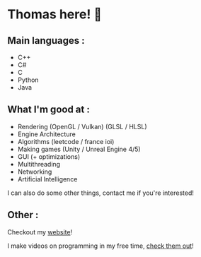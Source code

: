 # Thomas here! :wave:

## Main languages :
- C++
- C# 
- C
- Python
- Java

## What I'm good at :
- Rendering (OpenGL / Vulkan) (GLSL / HLSL)
- Engine Architecture 
- Algorithms (leetcode / france ioi)
- Making games (Unity / Unreal Engine 4/5)
- GUI (+ optimizations)
- Multithreading
- Networking
- Artificial Intelligence 

I can also do some other things, contact me if you're interested!

## Other :

Checkout my [website](https://thomasprog.github.io/)! 

I make videos on programming in my free time, [check them out](https://www.youtube.com/c/ProgZ?sub_confirmation=1)!
